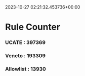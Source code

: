 2023-10-27 02:21:32.453736+00:00
# Rule Counter 
 ### UCATE : 397369

 ### Veneto : 193309

 ### Allowlist : 13930